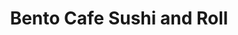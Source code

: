 ---
layout: place
title: "Bento Cafe Sushi and Roll"
permalink: /virginia/woodbridge/bento-cafe-sushi-and-roll.html
stateAbbr: VA
stateName: Virginia
cityName: Woodbridge
place_id: ChIJb8jIqnNWtokRporQk26qa4A
photos:
  - name: >-
      places/ChIJb8jIqnNWtokRporQk26qa4A/photos/AeeoHcJ2RE2To6nOaR1fzL3yipDEe9AnT_kymScgoHBiOP1xixnQw-ZVzv1yc-af37EwPPHx4f2mkg3_VAwk2gIubzDUZT_2NueuCPuQR61I4IqM450vFtd5J0TgaMVXsaqnSxurN0s5cXURzplChYFzVAGpM16P2idLglOcgwQLDBS2E0C0FXi8uBXtWIg53fPwx5ohIKBi0-9SFMh8XBjrLLRtGBGOtgwqKwflhh9SLIU2UmVgNJaWGIUifPjiyQYJmgpJ2dBE4aEUL7yjqWh_jrGVM8BkkvpPhl1yaBCMrcjNsyfI1k-z2Bh2dYLpOiGlTmZvJIbfulU0px7ED7TpgLdbh2EsPf86v4_GwA9pr3XZHeK_JRKxZUQJo3HlafTPIykzCguEPxnQAclX4aRrN1Rd0LYrCmgJ5miN12UC6aSQdD8z
    widthPx: 4032
    heightPx: 3024
    authorAttributions:
      - displayName: Travis Nukem
        uri: https://maps.google.com/maps/contrib/116216391421448006269
        photoUri: >-
          https://lh3.googleusercontent.com/a-/ALV-UjWaJLbtGQNL1lL5V993Sg11sggjJI0Gz_RfZEm3NOtHy3RVbxUs=s100-p-k-no-mo
    flagContentUri: >-
      https://www.google.com/local/imagery/report/?cb_client=maps_api_places.places_api&image_key=!1e10!2sCIHM0ogKEICAgID4iJS0iQE&hl=en-US
    googleMapsUri: >-
      https://www.google.com/maps/place//data=!3m4!1e2!3m2!1sCIHM0ogKEICAgID4iJS0iQE!2e10!4m2!3m1!1s0x89b65673aac8c86f:0x806baa6e93d08aa6
  - name: >-
      places/ChIJb8jIqnNWtokRporQk26qa4A/photos/AeeoHcIN9EAPsTYn_mmQ_STCdBpKZARz5KyNAeHcIXb7Uk4Si7hVe4QbbTWLYi9LFoeROiCruQY7f7Af_npRe_NrUdNjek3AtnmaBwKVw1NilfKeKgz2dpqspH9cGRNbHULUIg3Oq9NwxkDdxhFt-MLEPMRm8IhNcRZuKjgdOC9GtAWDb4t4nRRrYPrdQONcbx4xoPTBUI4eVBVtZs_H3XRm-9z3VdifyZrRYWl1FKj4l7blGYBFYiq2Zr2mN-OvrG3ZRa6tiTrN1bw7_gb0GuAubams-uKGHYo_VEtXpKHxwqtdvA
    widthPx: 1149
    heightPx: 862
    authorAttributions:
      - displayName: Bento Cafe Sushi and Roll
        uri: https://maps.google.com/maps/contrib/117041335369971073394
        photoUri: >-
          https://lh3.googleusercontent.com/a-/ALV-UjWGV2r4wNQwJbbXraLReE8r8e5rjPwgaJNfrQtvseMTevEjX2A=s100-p-k-no-mo
    flagContentUri: >-
      https://www.google.com/local/imagery/report/?cb_client=maps_api_places.places_api&image_key=!1e10!2sAF1QipM7iOfwnSh-ulWqiyZ7fSqYmxXIewz_ahK-qexJ&hl=en-US
    googleMapsUri: >-
      https://www.google.com/maps/place//data=!3m4!1e2!3m2!1sAF1QipM7iOfwnSh-ulWqiyZ7fSqYmxXIewz_ahK-qexJ!2e10!4m2!3m1!1s0x89b65673aac8c86f:0x806baa6e93d08aa6
  - name: >-
      places/ChIJb8jIqnNWtokRporQk26qa4A/photos/AeeoHcIT5QvretFhQXxm1x_bNF-Swcoket-jDcQlVEHzuRg66WXYDcxLx67gGyxYtTwPxbhOZE_a_wAIF9_9xx_Om2HjBvQPPpAN1TXBinRz-o6oPGN0h-OPwG9Ibq3SCTYqwwn3wgSABgQqwbPUXn615nEkDVmPh8Fg1RSVLzNh2bbGK-T8zPht7LLCuDq-iWviT_KP4LAyeAA8kljzM0NhqTtBX-_gWrnODj_griwgXB78TZupdHCL2_QaOxyga963xe6PuTgXgYY9PG8W_zkEuIiOTD77BtxXiQMuEQFz80xILL55xr3mfhYsR41B95yX5mJz2WXP-RM7XfWzj0WG1Y4bdmlRTE0EET5k9vzmFoSyRASBQXqJuHen27WksB4N1ObfCvBOuCYdEW-quhNZr01hb9YDMvu6oni-hqoHGA5HnA
    widthPx: 3024
    heightPx: 4032
    authorAttributions:
      - displayName: Jeffrey Baez
        uri: https://maps.google.com/maps/contrib/106968045005198852076
        photoUri: >-
          https://lh3.googleusercontent.com/a-/ALV-UjVGCHerXNamnFQMZzALKMxbT-cLZLuUdPQ7MDvKyrrgHj4LKA3-LQ=s100-p-k-no-mo
    flagContentUri: >-
      https://www.google.com/local/imagery/report/?cb_client=maps_api_places.places_api&image_key=!1e10!2sCIHM0ogKEICAgMCw_f3nPw&hl=en-US
    googleMapsUri: >-
      https://www.google.com/maps/place//data=!3m4!1e2!3m2!1sCIHM0ogKEICAgMCw_f3nPw!2e10!4m2!3m1!1s0x89b65673aac8c86f:0x806baa6e93d08aa6
  - name: >-
      places/ChIJb8jIqnNWtokRporQk26qa4A/photos/AeeoHcKHsyoiOg8ZTuY9TD5EV16I_MtrtWX-RR7t-_bARgIISHk_It8vFoTCbAt0l0U3JNAowWBK8UDDxh-IyftJN8uxE30faftKIT8p6wORTy5TmkaH8Az32lq6OmunYFQcraU0BYycOkeILKmwg7l6YN1kt_OrWtJdVsDXkcMm4hXXGQrhzATsgjhViNKGe9DCw0AZF0fWJ27gO4E7fc9TFFum6PCCyliMiEda3n-X_ygSKUhIuauxEh61p3UO3dRLYDV6DtAFzeMKayRZYwPxG6LmltHuCqjc3A-BQbx6WdiKGNyeIHZeuydT4gVHveSwjxwdt5ItVQcydRs55HiKO4iMiZ1zb-du5ao77QRW8AMgObRYKfwLaM6rbQ10IgyZbhyoTgmMOKjfcA0q0eBk4GlU0XOtCkF2ABQHCrefhiklVg
    widthPx: 4283
    heightPx: 3681
    authorAttributions:
      - displayName: Emilie K
        uri: https://maps.google.com/maps/contrib/114519039127177752524
        photoUri: >-
          https://lh3.googleusercontent.com/a-/ALV-UjVPKocAAsYzbZLeYvbDtZOyt7bPwo8O9_bkZhSz25-nnb9epP8x=s100-p-k-no-mo
    flagContentUri: >-
      https://www.google.com/local/imagery/report/?cb_client=maps_api_places.places_api&image_key=!1e10!2sCIHM0ogKEICAgMCQl_zReg&hl=en-US
    googleMapsUri: >-
      https://www.google.com/maps/place//data=!3m4!1e2!3m2!1sCIHM0ogKEICAgMCQl_zReg!2e10!4m2!3m1!1s0x89b65673aac8c86f:0x806baa6e93d08aa6
  - name: >-
      places/ChIJb8jIqnNWtokRporQk26qa4A/photos/AeeoHcIT8U3K3N9SDOU3ERnl4yw0t3ZnU4fZiuJgHq_atnae5VsO-fnserBFiYwgsjsoOGogV8zYu_5DuNBJ8HM8D0QLuBHjS_o19oyFXu8qsTUv0jBwyZBQ48ZZu6I9ScnX5M3l1hknw5klDswzff0I_SaozmcJ1b0Z-Xn76ZPYQTHDRHBdDdBJoDEEfj8VOrryP7Sm2kx_k3-jV6I7qKPi9pLkMTki73urlBTUcRKZC3V5MABcQaANCzLisUYfSDKweRlbSHwAjqtUploFOcbL_2BkBWBfZtqbJvFvOkl07dyUA90iJ5uKb_H49aQoaTnfSto1-yIIFTXZJef7nuCb4UoQnBgPDn3AFgKZJyOYRE-NeJ2DGDaNG1xGpiaN6jIeBScFIrILlsswxInQ94GtWbmvP8urnk3ymBbXTjF8Hh2CXg
    widthPx: 3600
    heightPx: 4800
    authorAttributions:
      - displayName: Geena Felton
        uri: https://maps.google.com/maps/contrib/108628098388652350361
        photoUri: >-
          https://lh3.googleusercontent.com/a-/ALV-UjXyCzwCNDAGno2yVy6oLcqbsrugs2-2jbEH8b-LAy7Keo2Ei7Vw=s100-p-k-no-mo
    flagContentUri: >-
      https://www.google.com/local/imagery/report/?cb_client=maps_api_places.places_api&image_key=!1e10!2sCIHM0ogKEICAgMDwz4D6Ag&hl=en-US
    googleMapsUri: >-
      https://www.google.com/maps/place//data=!3m4!1e2!3m2!1sCIHM0ogKEICAgMDwz4D6Ag!2e10!4m2!3m1!1s0x89b65673aac8c86f:0x806baa6e93d08aa6
  - name: >-
      places/ChIJb8jIqnNWtokRporQk26qa4A/photos/AeeoHcL3h_QF0hMfBK1HxGWK8JDtQKRfM6Jv8S2zf_gT8B36Scv2D0hXeytW0ZmRHIFMDq5ApjLhbaG0lz9ZqbyV2nAvJVrKut_PZKLbGP4rocgVjSINc0OJ_EXN6bW68uOB4lSs09FpfbBjWHn9fNp2vs5fDQSc2snLJ7mM1PFCwDI6UHpbYjn___ncO535n4hgA08fMznFC-4KieJL5_CvnlwX4z--L4Bd2Jb1yfycpF2Lfy03QvwrH_dd0E6Zk0JK5HLgCzoh2qjjn2R_C2TVK8jFpLoWx-mlbDILq9ydFzZgf30QnOARmz8fbRI3mYBMu_k2EIXlaxqDUBkZUxhrVQ_MnYpp9YQi0C2buNC8IMCpyOd-KNBw-dyuGWL1E3f-wz9H4H77NR5LkfZ7ORrL7KwLbZ1ykfc0ZVyb49dLWCYjCw
    widthPx: 4000
    heightPx: 1824
    authorAttributions:
      - displayName: Richard Ou
        uri: https://maps.google.com/maps/contrib/107408213471546805197
        photoUri: >-
          https://lh3.googleusercontent.com/a-/ALV-UjWB5mS7vlN5krzwd6FNEVaDBrf0gY9T-gHUXq1CtvkSdSOe5rzk=s100-p-k-no-mo
    flagContentUri: >-
      https://www.google.com/local/imagery/report/?cb_client=maps_api_places.places_api&image_key=!1e10!2sCIHM0ogKEICAgIC3mtyFXA&hl=en-US
    googleMapsUri: >-
      https://www.google.com/maps/place//data=!3m4!1e2!3m2!1sCIHM0ogKEICAgIC3mtyFXA!2e10!4m2!3m1!1s0x89b65673aac8c86f:0x806baa6e93d08aa6
  - name: >-
      places/ChIJb8jIqnNWtokRporQk26qa4A/photos/AeeoHcL_sBLTXl6WseyHs78FGid7dSecU_TjgSgBtVzLsH1ee4jybTWMYoBvkyRw415f9dLBdRTsK_ZhFwg4U089ltd14XwcElpGjjpFAyKaf1xbt6dtUhpGfewhj-5KfrzRe4wFH4HUj2syBalLq9pjaHT3-C_bVsJDTWGExkLA3Vr32LwVeSEZbytwXuF8vtDpVRFylbSCD-ryraid76vSDiOc64N2GLw7vfEQZ9kqRDR9mRF9TIfTvkHzwWWgAome75NdRG_jWTW8iSUXQ92FHu9pUuQFXi2POQMk4GTieA8vKsFFaoOoL3wTNUeFE3vuggJq-HoQiSoehwiztequOWcwDNhGYO26uvUe0ZxVxFu5zVN3qmdBOrII_sv8G_aUGKCr7uNJ8v8leljSoTvgUttIaUhNJvq0Lvvc01PH8fB8-Gg
    widthPx: 3024
    heightPx: 4032
    authorAttributions:
      - displayName: Sarah Morrison
        uri: https://maps.google.com/maps/contrib/116107575436865098901
        photoUri: >-
          https://lh3.googleusercontent.com/a-/ALV-UjX9Jw_nUEspFRkWqN8NUBTMuZRlgG2xyucHLALglq1NaeFMY0Qi=s100-p-k-no-mo
    flagContentUri: >-
      https://www.google.com/local/imagery/report/?cb_client=maps_api_places.places_api&image_key=!1e10!2sCIHM0ogKEICAgIC3l-zaoAE&hl=en-US
    googleMapsUri: >-
      https://www.google.com/maps/place//data=!3m4!1e2!3m2!1sCIHM0ogKEICAgIC3l-zaoAE!2e10!4m2!3m1!1s0x89b65673aac8c86f:0x806baa6e93d08aa6
  - name: >-
      places/ChIJb8jIqnNWtokRporQk26qa4A/photos/AeeoHcLcpNkDcXAvThB_IvWVqndjCBb1inWhbnbZ9Qzj-rH6Kw82I3RuRLiBt1onojWAmf-x4WdEaBCj9GrPlImxzE1QdH4HjTVhEIVNUwpzHqp8NvMX1s8P9gmjbotr0uqGXBUaGI3d4J4fRcHTKyLpR6PhWOR0sg0G30z6SxkZ2PqWzK5lFkb08LEFhsVNMeV181a3otWWMDiT760aWjtR6Q4bX6mIa3Su0WTXMnmEixdP7fkJtWtYyz4hS6nDe98KoO0DUnwlNhLms3Qsrto6GftmxuczroqP1WfX7kS9O2bBT7QkMPKVhmnSWe8Ndy26S_0-eiRHtoebTgCs25ROl8IJr8ciq8NfgS4fD44KQM3g1TB1i4lNr8iqlzQChf103qFHSCaw07mKEqFwQWkki909UxdNFPYOg33j-ohCDdCIog
    widthPx: 4800
    heightPx: 3600
    authorAttributions:
      - displayName: Yaneris Adames Hamilton
        uri: https://maps.google.com/maps/contrib/108952953320876736651
        photoUri: >-
          https://lh3.googleusercontent.com/a-/ALV-UjWJgcNfBbSk1RdfPMw28Qc9WJ8PX5rj2rZS6bXxaIoU6usHswzm=s100-p-k-no-mo
    flagContentUri: >-
      https://www.google.com/local/imagery/report/?cb_client=maps_api_places.places_api&image_key=!1e10!2sCIHM0ogKEICAgMDIqInFcg&hl=en-US
    googleMapsUri: >-
      https://www.google.com/maps/place//data=!3m4!1e2!3m2!1sCIHM0ogKEICAgMDIqInFcg!2e10!4m2!3m1!1s0x89b65673aac8c86f:0x806baa6e93d08aa6
  - name: >-
      places/ChIJb8jIqnNWtokRporQk26qa4A/photos/AeeoHcI3T2KR4fVtr8vwDHgu3qtyDkpjyIpwQgEVi7Mkv00Afi85Pwv4VupCVG-rAZRK2EmMusay3EKsqOyyXhAts7wq6uEEKxG26Ge2GsfAEnkmO8WrKBqK-dFpJAGsUUBAzTqLlKZZjwo6YZhb3YDJ6abCvLUwAhfcXq99rdZxRnV6WQ80iwWFUcJ_ZLr0JUPQvkoqAQpWwGDRU7wMJuDVvqgryJuePmFcWrw8XDetYxusI3oaKEvaTZWRecxqv2NaWSyfSb3YI4vc6nLnYJtMhsYqNWuLh7ptE_Mz4Tq5e2Vf97aK5HrbbhIxAeVA7MUngsEfsqtCdQL5H86jhZ6H_rUBILbVLwrUaOoVzRlduAIJ-EYtZoux6ML91Y_Msr8rCysDprFJUjtNyNkshZ_WI3knk58WDF62KrmlCC5cAKbIbj6c
    widthPx: 3024
    heightPx: 4032
    authorAttributions:
      - displayName: Milagro Rivera
        uri: https://maps.google.com/maps/contrib/111867700031098227479
        photoUri: >-
          https://lh3.googleusercontent.com/a/ACg8ocLWI1R3Y4VTyfIpJi8WxEuXOnJhZDLB4WtqXoZFNHIfMmrziA=s100-p-k-no-mo
    flagContentUri: >-
      https://www.google.com/local/imagery/report/?cb_client=maps_api_places.places_api&image_key=!1e10!2sCIHM0ogKEICAgMCI0cHn6AE&hl=en-US
    googleMapsUri: >-
      https://www.google.com/maps/place//data=!3m4!1e2!3m2!1sCIHM0ogKEICAgMCI0cHn6AE!2e10!4m2!3m1!1s0x89b65673aac8c86f:0x806baa6e93d08aa6
  - name: >-
      places/ChIJb8jIqnNWtokRporQk26qa4A/photos/AeeoHcKCiKsGQ9eXKwg73rCf5AwoIXVAni95_bs7i6MQ1cg9nzAxHa8ULnPKpMo3IsmYqET-aEyPzUWuF3fyFwk6ks58RUt72lvcMxp3qbms9EFLDb6QQdtXy-FYxNFUu6trajVW3Jqtu6VoKqVX9nh4Y50zRecBAEwP5UMWF72E88JTxm6MTEEs6W-rsL8xL42WIU_qQEsJ3Uy5rLp5FF5wjjNjmbptH455odXkvJ3b41vgK9wlexVU7KYIyqVlHVRFusT0cqqXtXgfT5sFdSwaqsViWNl7zQ9kU0dUG1LojhQ2MM9v5vXyvcUJW_dXIdjU_FRR28sJmiiRkHH8m_Kewn3naNgGzCgs_1hxbBqfiIcffDUkRD2tZoS_RuN5cLICeFhFwAWhOYAQvnq-h3Uc9OnxkNBt63txQ6AIIehxiQ8j-EFR
    widthPx: 3000
    heightPx: 4000
    authorAttributions:
      - displayName: ICorpLightfighter
        uri: https://maps.google.com/maps/contrib/107557421489369595876
        photoUri: >-
          https://lh3.googleusercontent.com/a/ACg8ocLFND9_P9uSSIN7EJMqN7unwjdMlAGb8peFGUULL2L0BOTSiN0=s100-p-k-no-mo
    flagContentUri: >-
      https://www.google.com/local/imagery/report/?cb_client=maps_api_places.places_api&image_key=!1e10!2sCIHM0ogKEICAgICmibvr9QE&hl=en-US
    googleMapsUri: >-
      https://www.google.com/maps/place//data=!3m4!1e2!3m2!1sCIHM0ogKEICAgICmibvr9QE!2e10!4m2!3m1!1s0x89b65673aac8c86f:0x806baa6e93d08aa6
address: 13257 Worth Ave, Woodbridge, VA 22192, USA
street: 13257 Worth Ave
city: Woodbridge
state: VA
zip: '22192'
country: USA
neighborhood: null
latitude: '38.650211'
longitude: '-77.294106'
accessibility_options:
  wheelchairAccessibleParking: true
  wheelchairAccessibleEntrance: true
  wheelchairAccessibleRestroom: true
  wheelchairAccessibleSeating: true
business_status: OPERATIONAL
name: Bento Cafe Sushi and Roll
google_maps_links:
  directionsUri: >-
    https://www.google.com/maps/dir//''/data=!4m7!4m6!1m1!4e2!1m2!1m1!1s0x89b65673aac8c86f:0x806baa6e93d08aa6!3e0
  placeUri: https://maps.google.com/?cid=9253677251265858214
  writeAReviewUri: >-
    https://www.google.com/maps/place//data=!4m3!3m2!1s0x89b65673aac8c86f:0x806baa6e93d08aa6!12e1
  reviewsUri: >-
    https://www.google.com/maps/place//data=!4m4!3m3!1s0x89b65673aac8c86f:0x806baa6e93d08aa6!9m1!1b1
  photosUri: >-
    https://www.google.com/maps/place//data=!4m3!3m2!1s0x89b65673aac8c86f:0x806baa6e93d08aa6!10e5
primary_type: Japanese Restaurant
opening_hours:
  regular: null
  current: null
secondary_opening_hours:
  regular:
    weekdayDescriptions: null
    type: null
  current:
    weekdayDescriptions: null
    type: null
phone: (703) 494-4540
price_level: PRICE_LEVEL_MODERATE
price_range: null
rating: '4.3'
rating_count: 1350
website: http://www.bentocafesushiandroll.com/
description: >-
  Japanese seafood specialties offered in a down-to-earth strip-mall bistro with
  free Wi-Fi.
reviews:
  - name: >-
      places/ChIJb8jIqnNWtokRporQk26qa4A/reviews/ChdDSUhNMG9nS0VJQ0FnTUNJMGNIbnlBRRAB
    relativePublishTimeDescription: a week ago
    rating: 5
    text:
      text: >-
        I had the citrus tea, dumplings and sushi orders #5 and #7. By far THE
        BEST hospitality and sushi I have ever had! Mama Bento is a God sent
        blessing and added lots of love to the tender loving atmosphere and
        experience at the restaurant. 100/10 and definitely will be coming back
        soon 
      languageCode: en
    originalText:
      text: >-
        I had the citrus tea, dumplings and sushi orders #5 and #7. By far THE
        BEST hospitality and sushi I have ever had! Mama Bento is a God sent
        blessing and added lots of love to the tender loving atmosphere and
        experience at the restaurant. 100/10 and definitely will be coming back
        soon 
      languageCode: en
    authorAttribution:
      displayName: Milagro Rivera
      uri: https://www.google.com/maps/contrib/111867700031098227479/reviews
      photoUri: >-
        https://lh3.googleusercontent.com/a/ACg8ocLWI1R3Y4VTyfIpJi8WxEuXOnJhZDLB4WtqXoZFNHIfMmrziA=s128-c0x00000000-cc-rp-mo
    publishTime: '2025-04-02T20:20:59.103216Z'
    flagContentUri: >-
      https://www.google.com/local/review/rap/report?postId=ChdDSUhNMG9nS0VJQ0FnTUNJMGNIbnlBRRAB&d=17924085&t=1
    googleMapsUri: >-
      https://www.google.com/maps/reviews/data=!4m6!14m5!1m4!2m3!1sChdDSUhNMG9nS0VJQ0FnTUNJMGNIbnlBRRAB!2m1!1s0x89b65673aac8c86f:0x806baa6e93d08aa6
  - name: >-
      places/ChIJb8jIqnNWtokRporQk26qa4A/reviews/ChdDSUhNMG9nS0VJQ0FnTUR3ejRENnZBRRAB
    relativePublishTimeDescription: 2 weeks ago
    rating: 3
    text:
      text: >-
        Second time back here. The chicken is flavorful . The dumplings are okay
        the salad is okay it nothing exciting then a big spoonful of ginger. I
        love the rice and the California rolls were okay. I feel like $31 was a
        lot for this box but that my opinion. Also I feel they didn’t want to
        give me more than one soy sauce but I try to be understanding because it
        a small business.
      languageCode: en
    originalText:
      text: >-
        Second time back here. The chicken is flavorful . The dumplings are okay
        the salad is okay it nothing exciting then a big spoonful of ginger. I
        love the rice and the California rolls were okay. I feel like $31 was a
        lot for this box but that my opinion. Also I feel they didn’t want to
        give me more than one soy sauce but I try to be understanding because it
        a small business.
      languageCode: en
    authorAttribution:
      displayName: Geena Felton
      uri: https://www.google.com/maps/contrib/108628098388652350361/reviews
      photoUri: >-
        https://lh3.googleusercontent.com/a-/ALV-UjXyCzwCNDAGno2yVy6oLcqbsrugs2-2jbEH8b-LAy7Keo2Ei7Vw=s128-c0x00000000-cc-rp-mo-ba3
    publishTime: '2025-03-29T02:02:39.781956Z'
    flagContentUri: >-
      https://www.google.com/local/review/rap/report?postId=ChdDSUhNMG9nS0VJQ0FnTUR3ejRENnZBRRAB&d=17924085&t=1
    googleMapsUri: >-
      https://www.google.com/maps/reviews/data=!4m6!14m5!1m4!2m3!1sChdDSUhNMG9nS0VJQ0FnTUR3ejRENnZBRRAB!2m1!1s0x89b65673aac8c86f:0x806baa6e93d08aa6
  - name: >-
      places/ChIJb8jIqnNWtokRporQk26qa4A/reviews/ChZDSUhNMG9nS0VJQ0FnTUN3X2Yzbkh3EAE
    relativePublishTimeDescription: 3 weeks ago
    rating: 5
    text:
      text: >-
        The food here is amazing!! The rice, veggies, and fish are super fresh.
        You will immediately notice the difference because of the attention to
        detail. The colors are vibrant and textures subtle yet on point. The tea
        is a medicinal brew that warms the belly and calms the heart. I had the
        veggie roll combo, eel roll, and miso soup. I arrived hungry and left
        satisfied!! If you’re looking for sushi specials, you can find it at the
        Target up the street. Come here for the love, the blessings, and the
        absolute best sushi in the DMV area!!
      languageCode: en
    originalText:
      text: >-
        The food here is amazing!! The rice, veggies, and fish are super fresh.
        You will immediately notice the difference because of the attention to
        detail. The colors are vibrant and textures subtle yet on point. The tea
        is a medicinal brew that warms the belly and calms the heart. I had the
        veggie roll combo, eel roll, and miso soup. I arrived hungry and left
        satisfied!! If you’re looking for sushi specials, you can find it at the
        Target up the street. Come here for the love, the blessings, and the
        absolute best sushi in the DMV area!!
      languageCode: en
    authorAttribution:
      displayName: Jeffrey Baez
      uri: https://www.google.com/maps/contrib/106968045005198852076/reviews
      photoUri: >-
        https://lh3.googleusercontent.com/a-/ALV-UjVGCHerXNamnFQMZzALKMxbT-cLZLuUdPQ7MDvKyrrgHj4LKA3-LQ=s128-c0x00000000-cc-rp-mo-ba5
    publishTime: '2025-03-20T18:27:20.256245Z'
    flagContentUri: >-
      https://www.google.com/local/review/rap/report?postId=ChZDSUhNMG9nS0VJQ0FnTUN3X2Yzbkh3EAE&d=17924085&t=1
    googleMapsUri: >-
      https://www.google.com/maps/reviews/data=!4m6!14m5!1m4!2m3!1sChZDSUhNMG9nS0VJQ0FnTUN3X2Yzbkh3EAE!2m1!1s0x89b65673aac8c86f:0x806baa6e93d08aa6
  - name: >-
      places/ChIJb8jIqnNWtokRporQk26qa4A/reviews/ChdDSUhNMG9nS0VJQ0FnTURRXzYyMm9BRRAB
    relativePublishTimeDescription: 4 weeks ago
    rating: 1
    text:
      text: >-
        Gospel music playing, took over 30 mins to get food. Hot food was cold.
        Sushi rolls cut uneven.  Owner very fast talker/salesperson. Some prices
        were covered up or difficult to read. The receipt was not itemized
      languageCode: en
    originalText:
      text: >-
        Gospel music playing, took over 30 mins to get food. Hot food was cold.
        Sushi rolls cut uneven.  Owner very fast talker/salesperson. Some prices
        were covered up or difficult to read. The receipt was not itemized
      languageCode: en
    authorAttribution:
      displayName: erica flory
      uri: https://www.google.com/maps/contrib/100303472288638641945/reviews
      photoUri: >-
        https://lh3.googleusercontent.com/a-/ALV-UjV50H7HY2L-65kzDhg2k8Zcbr4QsgajniUVc8mPG5-ud1ghiqdb0A=s128-c0x00000000-cc-rp-mo-ba4
    publishTime: '2025-03-15T17:51:43.439045Z'
    flagContentUri: >-
      https://www.google.com/local/review/rap/report?postId=ChdDSUhNMG9nS0VJQ0FnTURRXzYyMm9BRRAB&d=17924085&t=1
    googleMapsUri: >-
      https://www.google.com/maps/reviews/data=!4m6!14m5!1m4!2m3!1sChdDSUhNMG9nS0VJQ0FnTURRXzYyMm9BRRAB!2m1!1s0x89b65673aac8c86f:0x806baa6e93d08aa6
  - name: >-
      places/ChIJb8jIqnNWtokRporQk26qa4A/reviews/ChZDSUhNMG9nS0VJQ0FnTUNRbF96UldnEAE
    relativePublishTimeDescription: a month ago
    rating: 1
    text:
      text: >-
        SO OVERPRICED! Huge rip off!!! This all came out to $63. We were asked
        if we wanted spicy and crunchy, so we said sure. The worker failed to
        mentioned it was a $6 up charge (for literally a little panko and spicy
        mayo). And the sushi wasn’t even good quality.

        Most places have water on tab, but we were charged $3 for one plastic
        bottle of water. No soup or salad included for this price!


        I was so surprised with the price that I had to ask for an itemized
        receipt.

        The irony of it all, this is not a bento spot! The lady was just trying
        to sell up everything.  Please go else where for sushi!! Such a weird
        atmosphere. And take it from me, I’m Asian.
      languageCode: en
    originalText:
      text: >-
        SO OVERPRICED! Huge rip off!!! This all came out to $63. We were asked
        if we wanted spicy and crunchy, so we said sure. The worker failed to
        mentioned it was a $6 up charge (for literally a little panko and spicy
        mayo). And the sushi wasn’t even good quality.

        Most places have water on tab, but we were charged $3 for one plastic
        bottle of water. No soup or salad included for this price!


        I was so surprised with the price that I had to ask for an itemized
        receipt.

        The irony of it all, this is not a bento spot! The lady was just trying
        to sell up everything.  Please go else where for sushi!! Such a weird
        atmosphere. And take it from me, I’m Asian.
      languageCode: en
    authorAttribution:
      displayName: Emilie K
      uri: https://www.google.com/maps/contrib/114519039127177752524/reviews
      photoUri: >-
        https://lh3.googleusercontent.com/a-/ALV-UjVPKocAAsYzbZLeYvbDtZOyt7bPwo8O9_bkZhSz25-nnb9epP8x=s128-c0x00000000-cc-rp-mo-ba5
    publishTime: '2025-03-07T19:15:10.892393Z'
    flagContentUri: >-
      https://www.google.com/local/review/rap/report?postId=ChZDSUhNMG9nS0VJQ0FnTUNRbF96UldnEAE&d=17924085&t=1
    googleMapsUri: >-
      https://www.google.com/maps/reviews/data=!4m6!14m5!1m4!2m3!1sChZDSUhNMG9nS0VJQ0FnTUNRbF96UldnEAE!2m1!1s0x89b65673aac8c86f:0x806baa6e93d08aa6
parking_options:
  freeParkingLot: true
  freeStreetParking: true
  valetParking: false
payment_options:
  acceptsCreditCards: true
  acceptsDebitCards: true
  acceptsCashOnly: false
  acceptsNfc: true
allow_dogs: null
curbside_pickup: null
delivery: true
dine_in: true
good_for_children: true
good_for_groups: true
good_for_sports: false
live_music: false
menu_for_children: false
outdoor_seating: false
reservable: false
restroom: true
serves_beer: null
serves_breakfast: false
serves_brunch: null
serves_cocktails: false
serves_coffee: null
serves_dinner: true
serves_dessert: true
serves_lunch: true
serves_vegetarian_food: true
serves_wine: null
takeout: true

---
